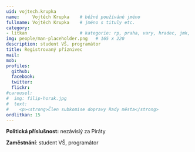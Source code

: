 ```yaml
---
uid: vojtech.krupka
name:     Vojtěch Krupka  	# běžně používáné jméno
fullname: Vojtěch Krupka	# jméno s tituly etc.
category:
- litkan                 	# kategorie: rp, praha, vary, hradec, jmk, senat
img: people/man-placeholder.png   # 165 x 220
description: student VŠ, programátor
title: Registrovaný příznivec
mail:
mob:
profiles:
  github:
  facebook:
  twitter: 
  flickr:
#carousel:
#  img: filip-horak.jpg
#  text:
#    <p><strong>Člen subkomise dopravy Rady města</strong>
ordlitkan: 15
---
```

 
**Politická příslušnost:** nezávislý za Piráty

**Zaměstnání**: student VŠ, programátor
